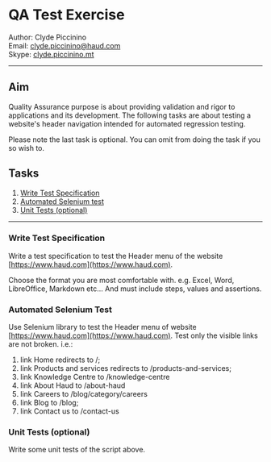 # QA Test Exercise

Author: Clyde Piccinino \
Email: [clyde.piccinino@haud.com](mailto:clyde.piccinino@haud.com) \
Skype: [clyde.piccinino.mt](live:clyde.piccinino.mt)

---


## Aim

Quality Assurance purpose is about providing validation and rigor to applications and its development. 
The following tasks are about testing a website's header navigation intended for automated regression testing. 

Please note the last task is optional. You can omit from doing the task if you so wish to.


## Tasks

1. [Write Test Specification](#write-test-specification)
2. [Automated Selenium test](#automated-selenium-test)
3. [Unit Tests (optional)](#unit-test-optional)


---


### Write Test Specification

Write a test specification to test the Header menu of the website [https://www.haud.com](https://www.haud.com).

Choose the format you are most comfortable with. e.g. Excel, Word, LibreOffice, Markdown etc... 
And must include steps, values and assertions.


### Automated Selenium Test

Use Selenium library to test the Header menu of website [https://www.haud.com](https://www.haud.com).
Test only the visible links are not broken. i.e.:
1. link Home redirects to /;
2. link Products and services redirects to /products-and-services;
3. link Knowledge Centre to /knowledge-centre
4. link About Haud to /about-haud
5. link Careers to /blog/category/careers
6. link Blog to /blog;
7. link Contact us to /contact-us


### Unit Tests (optional)

Write some unit tests of the script above.
